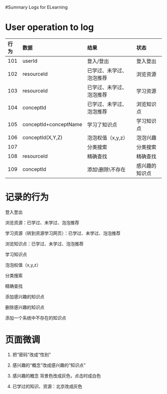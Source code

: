 #Summary Logs for ELearning

# User operation to log #
|行为|数据|结果|状态|
|:-----|:-----|:-----|:-----|
|101   |userId|登入/登出|登入登出|
|102   |resourceId|已学过、未学过、泡泡推荐|浏览资源|
|103   |resourceId|已学过、未学过、泡泡推荐|学习资源|
|104   |conceptId|已学过、未学过、泡泡推荐|浏览知识点|
|105   |conceptId+conceptName|学习了知识点|学习知识点|
|106   |conceptId(X,Y,Z) |泡泡权值（x,y,z）|泡泡兴趣|
|107   |	     |分类搜索|分类搜索|
|108   |resourceId|精确查找|精确查找|
|109   |conceptId|添加\删除\不存在|感兴趣的知识点|








# 记录的行为 #

登入登出

浏览资源：已学过、未学过、泡泡推荐

学习资源（转到资源学习网页）：已学过、未学过、泡泡推荐

浏览知识点：已学过、未学过、泡泡推荐

学习知识点

泡泡权值（x,y,z）

分类搜索

精确查找

添加感兴趣的知识点

删除感兴趣的知识点

添加一个系统中不存在的知识点

# 页面微调 #

1. 把“密码”改成“性别”

2. 感兴趣的“概念”改成感兴趣的“知识点”

3. 感兴趣的概念 背景色改成灰色，点击时成白色

4. 已学过的知识、资源：北京改成灰色